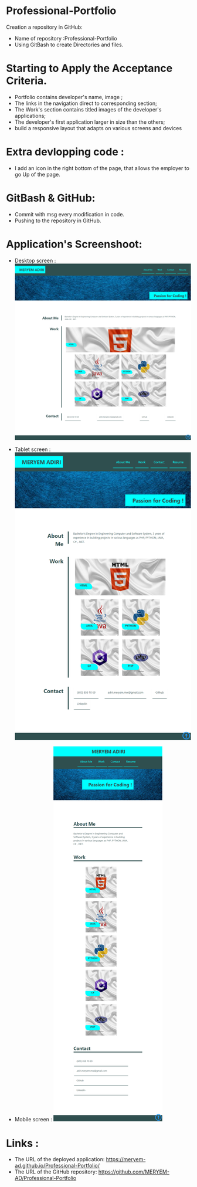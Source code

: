# Professional-Portfolio
Creation a repository in GitHub:

  * Name of repository :Professional-Portfolio
  * Using GitBash to create Directories and files.

# Starting to Apply the Acceptance Criteria.

 * Portfolio contains developer's name, image ;
 * The links in the navigation direct to corresponding section;
 * The Work's section contains titled images of the developer's applications;
 * The developer's first application larger in size than the others;
 * build a responsive layout that adapts on various screens and devices


# Extra devlopping code :

* I add an icon in the right bottom of the page, that allows the employer to go Up of the page.

# GitBash & GitHub:

* Commit with msg every modification in code.
* Pushing to the repository in GitHub. 

# Application's Screenshoot:

* Desktop screen :
![Screenshoot Desktop](assets/images/Screenshoot-Desktop.PNG)

* Tablet screen :
![Screenshoot Tablet](assets/images/Screenshoot-Tablet.PNG)

* Mobile screen :
![Screenshoot Mobile](assets/images/Screenshoot-Mobile.PNG)

# Links :

* The URL of the deployed application: https://meryem-ad.github.io/Professional-Portfolio/
* The URL of the GitHub repository: https://github.com/MERYEM-AD/Professional-Portfolio